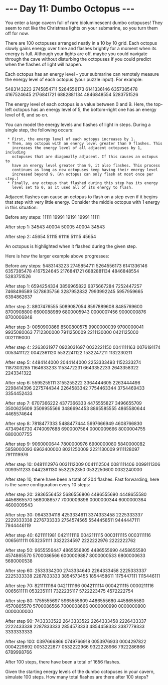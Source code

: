 # --- Day 11: Dumbo Octopus ---

   You enter a large cavern full of rare bioluminescent dumbo octopuses! They
   seem to not like the Christmas lights on your submarine, so you turn them
   off for now.

   There are 100 octopuses arranged neatly in a 10 by 10 grid. Each octopus
   slowly gains energy over time and flashes brightly for a moment when its
   energy is full. Although your lights are off, maybe you could navigate
   through the cave without disturbing the octopuses if you could predict
   when the flashes of light will happen.

   Each octopus has an energy level - your submarine can remotely measure the
   energy level of each octopus (your puzzle input). For example:

 5483143223
 2745854711
 5264556173
 6141336146
 6357385478
 4167524645
 2176841721
 6882881134
 4846848554
 5283751526

   The energy level of each octopus is a value between 0 and 9. Here, the
   top-left octopus has an energy level of 5, the bottom-right one has an
   energy level of 6, and so on.

   You can model the energy levels and flashes of light in steps. During a
   single step, the following occurs:

     * First, the energy level of each octopus increases by 1.
     * Then, any octopus with an energy level greater than 9 flashes. This
       increases the energy level of all adjacent octopuses by 1, including
       octopuses that are diagonally adjacent. If this causes an octopus to
       have an energy level greater than 9, it also flashes. This process
       continues as long as new octopuses keep having their energy level
       increased beyond 9. (An octopus can only flash at most once per step.)
     * Finally, any octopus that flashed during this step has its energy
       level set to 0, as it used all of its energy to flash.

   Adjacent flashes can cause an octopus to flash on a step even if it begins
   that step with very little energy. Consider the middle octopus with 1
   energy in this situation:

 Before any steps:
 11111
 19991
 19191
 19991
 11111

 After step 1:
 34543
 40004
 50005
 40004
 34543

 After step 2:
 45654
 51115
 61116
 51115
 45654

   An octopus is highlighted when it flashed during the given step.

   Here is how the larger example above progresses:

 Before any steps:
 5483143223
 2745854711
 5264556173
 6141336146
 6357385478
 4167524645
 2176841721
 6882881134
 4846848554
 5283751526

 After step 1:
 6594254334
 3856965822
 6375667284
 7252447257
 7468496589
 5278635756
 3287952832
 7993992245
 5957959665
 6394862637

 After step 2:
 8807476555
 5089087054
 8597889608
 8485769600
 8700908800
 6600088989
 6800005943
 0000007456
 9000000876
 8700006848

 After step 3:
 0050900866
 8500800575
 9900000039
 9700000041
 9935080063
 7712300000
 7911250009
 2211130000
 0421125000
 0021119000

 After step 4:
 2263031977
 0923031697
 0032221150
 0041111163
 0076191174
 0053411122
 0042361120
 5532241122
 1532247211
 1132230211

 After step 5:
 4484144000
 2044144000
 2253333493
 1152333274
 1187303285
 1164633233
 1153472231
 6643352233
 2643358322
 2243341322

 After step 6:
 5595255111
 3155255222
 3364444605
 2263444496
 2298414396
 2275744344
 2264583342
 7754463344
 3754469433
 3354452433

 After step 7:
 6707366222
 4377366333
 4475555827
 3496655709
 3500625609
 3509955566
 3486694453
 8865585555
 4865580644
 4465574644

 After step 8:
 7818477333
 5488477444
 5697666949
 4608766830
 4734946730
 4740097688
 6900007564
 0000009666
 8000004755
 6800007755

 After step 9:
 9060000644
 7800000976
 6900000080
 5840000082
 5858000093
 6962400000
 8021250009
 2221130009
 9111128097
 7911119976

 After step 10:
 0481112976
 0031112009
 0041112504
 0081111406
 0099111306
 0093511233
 0442361130
 5532252350
 0532250600
 0032240000

   After step 10, there have been a total of 204 flashes. Fast forwarding,
   here is the same configuration every 10 steps:

 After step 20:
 3936556452
 5686556806
 4496555690
 4448655580
 4456865570
 5680086577
 7000009896
 0000000344
 6000000364
 4600009543

 After step 30:
 0643334118
 4253334611
 3374333458
 2225333337
 2229333338
 2276733333
 2754574565
 5544458511
 9444447111
 7944446119

 After step 40:
 6211111981
 0421111119
 0042111115
 0003111115
 0003111116
 0065611111
 0532351111
 3322234597
 2222222976
 2222222762

 After step 50:
 9655556447
 4865556805
 4486555690
 4458655580
 4574865570
 5700086566
 6000009887
 8000000533
 6800000633
 5680000538

 After step 60:
 2533334200
 2743334640
 2264333458
 2225333337
 2225333338
 2287833333
 3854573455
 1854458611
 1175447111
 1115446111

 After step 70:
 8211111164
 0421111166
 0042111114
 0004211115
 0000211116
 0065611111
 0532351111
 7322235117
 5722223475
 4572222754

 After step 80:
 1755555697
 5965555609
 4486555680
 4458655580
 4570865570
 5700086566
 7000008666
 0000000990
 0000000800
 0000000000

 After step 90:
 7433333522
 2643333522
 2264333458
 2226433337
 2222433338
 2287833333
 2854573333
 4854458333
 3387779333
 3333333333

 After step 100:
 0397666866
 0749766918
 0053976933
 0004297822
 0004229892
 0053222877
 0532222966
 9322228966
 7922286866
 6789998766

   After 100 steps, there have been a total of 1656 flashes.

   Given the starting energy levels of the dumbo octopuses in your cavern,
   simulate 100 steps. How many total flashes are there after 100 steps?

